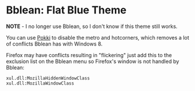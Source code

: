 # Bblean: Flat Blue Theme

**NOTE** - I no longer use Bblean, so I don't know if this theme still works.

You can use [Pokki](https://duckduckgo.com) to disable the metro and hotcorners, which removes a lot of conflicts Bblean has with Windows 8.

Firefox may have conflicts resulting in "flickering" just add this to the exclusion list on the Bblean menu so Firefox's window is not handled by Bblean:

	xul.dll:MozillaHiddenWindowClass
	xul.dll:MozillaWindowClass

